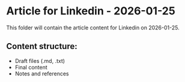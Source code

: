 # Article for Linkedin - 2026-01-25

This folder will contain the article content for Linkedin on 2026-01-25.

## Content structure:
- Draft files (.md, .txt)
- Final content
- Notes and references
